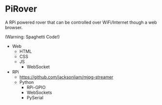 # PiRover
A RPi powered rover that can be controlled over WiFi/Internet though a web browser.

(Warning: Spaghetti Code!)

- Web
  - HTML
  - CSS
  - JS
    - WebSocket
- RPi
  - https://github.com/jacksonliam/mjpg-streamer
  - Python
    - RPi-GPIO
    - WebSockets
    - PySerial
